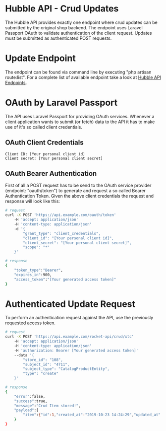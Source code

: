 # Hubble API - Crud Updates


The Hubble API provides exactly one endpoint where crud updates can be
submitted by the original shop backend. The endpoint uses Laravel
Passport OAuth to validate authentication of the client request. Updates
must be submitted as authenticated POST requests.

  

# Update Endpoint

The endpoint can be found via command line by executing "php artisan
route:list". For a complete list of available endpoint take a look
at [Hubble API
Endpoints](./endpoints.html).

  

# OAuth by Laravel Passport

The API uses Laravel Passport for providing OAuth services. Whenever a
client application wants to submit (or fetch) data to the API it has to
make use of it's so called client credentials.

## OAuth Client Credentials

```dotenv
Client ID: [Your personal client id]
Client secret: [Your personal client secret]
```

>

## OAuth Bearer Authentication

First of all a POST request has to be send to the OAuth service provider
(endpoint: "oauth/token") to generate and request a so called Bearer
Authentication Token. Given the above client credentials the request and
response will look like this:


```bash
# request
curl -X POST 'https://api.example.com/oauth/token' 
    -H 'accept: application/json'
    -H 'content-type: application/json'
    -d '{
        "grant_type": "client_credentials",
        "client_id": "[Your personal client id]",
        "client_secret": "[Your personal client secret]",
        "scope": "*"
    }'

# response
{
    "token_type":"Bearer",
    "expires_in":900,
    "access_token":"[Your generated access token]"
}
```


  

# Authenticated Update Request

To perform an authentication request against the API, use the previously
requested access token.

```bash
# request
curl -X POST 'https://api.example.com/rocket-api/crud/xtc'
    -H 'accept: application/json'
    -H 'content-type: application/json' 
    -H 'authorization: Bearer [Your generated access token]'
    --data '{
        "store_id": "108",
        "subject_id": "4711",
        "subject_type": "CatalogProductEntity",
        "type": "create"
    }'

# response
{
    "error":false,
    "success":true,
    "message":"Crud Item stored!",
    "payload":{
        "item":{"id":1,"created_at":"2019-10-23 14:24:29","updated_at":"2019-10-23 14:24:29","done":0,"queued":0,"store_id":108,"subject_id":4711,"subject_type":"CatalogProductEntity","type":"create","emitted_by":null,"emitted_data":null}
    }
}
```
